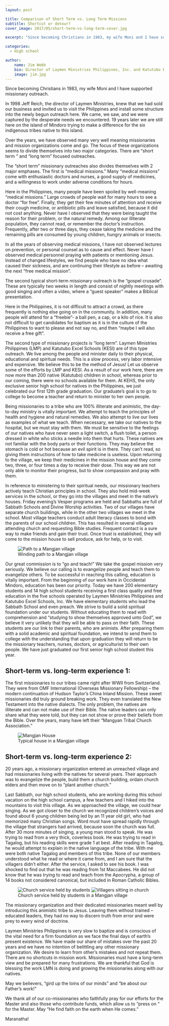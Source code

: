 ```yaml
---
layout: post

title: Comparison of Short Term vs. Long Term Missions
subtitle: Shortcut or detour?
cover_image: 2017/05/short-term-vs-long-term-cover.jpg

excerpt: "Since becoming Christians in 1983, my wife Moni and I have supported missionary outreach. In 1998 Jeff Reich, the director of Laymen Ministries, knew that we had sold our business and invited us to visit the Philippines and install some structure into the newly begun outreach here. We came, we saw, and we were captured by the desperate needs we encountered ..."

categories:
  - High school

author:
    name: Jim Webb
    bio: Director of Laymen Ministries Philippines, Inc. and Katutubo Excel Schools, Inc.
    image: jim.jpg
---
```


Since becoming Christians in 1983, my wife Moni and I have supported missionary outreach.

In 1998 Jeff Reich, the director of Laymen Ministries, knew that we had sold our business and invited us to visit the Philippines and install some structure into the newly begun outreach here. We came, we saw, and we were captured by the desperate needs we encountered. 19 years later we are still here on the island of Mindoro trying to make a difference for the six indigenous tribes native to this island.

Over the years, we have observed many very well meaning missionaries and mission organizations come and go. The focus of these organizations seems to divide themselves into two major categories. There are “short term “ and “long term” focused outreaches.

The “short term” missionary outreaches also divides themselves with 2 major emphases. The first is “medical missions.” Many “medical missions” come with enthusiastic doctors and nurses, a good supply of medicines, and a willingness to work under adverse conditions for hours.

Here in the Philippines, many people have been spoiled by well-meaning “medical missions.” Large crowds of people wait for many hours to see a doctor “for free”. Finally, they get their few minutes of attention and receive their cough medicine, or antibiotic pills and leave satisfied, because it did not cost anything. Never have I observed that they were being taught the reason for their problem, or the natural remedy. Among our illiterate population, they cannot read, or remember the doctor’s instruction. Frequently, after two or three days, they cease taking the medicine and the remaining pills are consumed by young children, hungry animals or insects.

In all the years of observing medical missions, I have not observed lectures on prevention, or personal counsel as to cause and effect. Never have I observed medical personnel praying with patients or mentioning Jesus. Instead of changed lifestyles, we find people who have no idea what caused their sickness, and are continuing their lifestyle as before – awaiting the next “free medical mission”.

The second typical short-term missionary outreach is the “gospel crusade”. These are typically two weeks in length and consist of nightly meetings with good singing and often a video, where a “guest speaker” makes a Biblical presentation.

Here in the Philippines, it is not difficult to attract a crowd, as there frequently is nothing else going on in the community. In addition, many people will attend for a “freebie”- a ball pen, a cap, or a kilo of rice. It is also not difficult to get candidates for baptism as it is in the culture of the Philippines to want to please and not say no, and then “maybe I will also receive a free gift”.

The second type of missionary projects is “long term”.
Laymen Ministries Philippines (LMP) and Katutubo Excel Schools (KESI) are of this type outreach. We live among the people and minister daily to their physical, educational and spiritual needs. This is a slow process, very labor intensive and expensive. We believe this to be the method of Jesus!
Let us observe some of the efforts by LMP and KESI. As a result of our work here, there are now more than 200 native (Katutubo) children in school, whereas prior to our coming, there were no schools available for them. At KEHS, the only exclusive senior high school for natives in the Philippines, we just celebrated our first 12th grade graduation. Our graduate’s goal is to go to college to become a teacher and return to minister to her own people.

Being missionaries to a tribe who are 100% illiterate and animistic, the day-to-day ministry is vitally important. We attempt to teach the principles of health and hygiene and natural remedies. We also attempt to live our lives as examples of what we teach. When necessary, we take our natives to the hospital, but we must stay with them. We must be sensitive to the feelings of our natives who have never seen a light switch, a flush toilet, a person dressed in white who sticks a needle into them that hurts. These natives are not familiar with the body parts or their functions. They may believe the stomach is cold or hot because an evil spirit is in there. They can’t read, so giving them instructions of how to take medicine is useless. Upon returning to the village, we keep their medicines in the mission house and they come two, three, or four times a day to receive their dose. This way we are not only able to monitor their progress, but to show compassion and pray with them.

In reference to ministering to their spiritual needs, our missionary teachers actively teach Christian principles in school. They also hold mid-week services in the school, or they go into the villages and meet in the native’s houses. Friday evening’s Vesper programs are held and Sabbaths are full of Sabbath Schools and Divine Worship activities. Two of our villages have separate church buildings, while in the other two villages we meet in the school. Most village teachers conduct adult literacy classes to bond with the parents of our school children. This has resulted in several villagers attending church and requesting Bible studies. Frequent contact is a sure way to make friends and gain their trust. Once trust is established, they will come to the mission house to sell produce, ask for help, or to visit.

<figure>
    <img alt="Path to a Mangjan village" src="{{site.img_dir}}/2017/05/mangjan-path.jpg">
    <figcaption>Winding path to a Mangjan village</figcaption>
</figure>

Our great commission is to “go and teach!” We take the gospel mission very seriously. We believe our calling is to evangelize people and teach them to evangelize others. To be successful in reaching this calling, education is vitally important. From the beginning of our work here in Occidental Mindoro, education has been our priority. Today we have 200 elementary students and 14 high school students receiving a first class quality and free education in the five schools operated by Laymen Ministries Philippines and Katutubo Excel Schools, Inc. We have elementary students who lead the Sabbath School and even preach. We strive to build a solid spiritual foundation under our students. Without educating them to read with comprehension and “studying to show themselves approved unto God”, we believe it very unlikely that they will be able to pass on their faith. These students are our link to their parents, who are animists. After preparing them with a solid academic and spiritual foundation, we intend to send them to college with the understanding that upon graduation they will return to be the missionary teachers, nurses, doctors, or agriculturist to their own people. We have just graduated our first senior high school student this year.

## Short-term vs. long-term experience 1:

The first missionaries to our tribes came right after WWII from Switzerland. They were from OMF International (Overseas Missionary Fellowship) – the modern continuation of Hudson Taylor’s China Inland Mission. These sweet missionaries did truly ground breaking work. They even translated the New Testament into the native dialects. The only problem, the natives are illiterate and can not make use of their Bible. The native leaders can only share what they were told, but they can not show or prove their beliefs from the Bible. Over the years, many have left their “Mangyan Tribal Church Association.”

<figure>
    <img alt="Mangjan House" src="{{site.img_dir}}/2017/05/mangjan-house.jpg">
    <figcaption>Typical house in a Mangjan village</figcaption>
</figure>

## Short-term vs. long-term experience 2:

20 years ago, a missionary organization entered an unreached village and had missionaries living with the natives for several years. Their approach was to evangelize the people, build them a church building, ordain church elders and then move on to “plant another church.”

Last Sabbath, our high school students, who are working during this school vacation on the high school campus, a few teachers and I hiked into the mountains to visit this village. As we approached the village, we could hear singing. As we got closer to the church we recognized children’s voices and found about 6 young children being led by an 11 year old girl, who had memorized many Christian songs. Word must have spread rapidly through the village that strangers had arrived, because soon the church was full. After 30 more minutes of singing, a young man stood to speak. He was trying to read from a very thick, coverless book. He was trying to read in Tagalog, but his reading skills were grade 1 at best. After reading in Tagalog, he would attempt to explain in the native language of the tribe. With me were both native Tagalog and members of this tribe. None of our members understood what he read or where it came from, and I am sure that the villagers didn’t either. After the service, I asked to see his book. I was shocked to find out that he was reading from 1st Maccabees. He did not know that he was trying to read and teach from the Apocrypha, a group of 14 books not considered canonical, but included in Roman Catholic Bibles.

<figure>
    <div class="o-pack o-pack--tiny">
        <span class="o-pack__item"><img class="u-zoomable" alt="Church service held by students" src="{{site.img_dir}}/2017/05/mangjan-church-2.jpg" /></span>
        <span class="o-pack__item"><img class="u-zoomable" alt="Villagers sitting in church" src="{{site.img_dir}}/2017/05/mangjan-church-1.jpg" /></span>
    </div>
    <figcaption>Church service held by students in a Mangjan village</figcaption>
</figure>

The missionary organization and their dedicated missionaries meant well by introducing this animistic tribe to Jesus. Leaving them without trained – educated leaders, they had no way to discern truth from error and were prey to every wind of doctrine.

Laymen Ministries Philippines is very slow to baptize and is conscious of the vital need for a firm foundation as we face the final days of earth’s present existence. We have made our share of mistakes over the past 20 years and we have no intention of belittling any other missionary organization. We desire to learn from other’s mistakes and not repeat them. There are no shortcuts in mission work. Missionaries must have a long-term view and be prepared for many frustrations. We are thankful that God is blessing the work LMN is doing and growing the missionaries along with our natives.

May we believers, “gird up the loins of our minds” and “be about our Father’s work!”

We thank all of our co-missionaries who faithfully pray for our efforts for the Master and also those who contribute funds, which allow us to “press on “ for the Master. May “He find faith on the earth when He comes.”

Maranatha!
